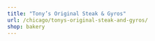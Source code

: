 ```yaml
---
title: "Tony’s Original Steak & Gyros"
url: /chicago/tonys-original-steak-and-gyros/
shop: bakery
---
```

